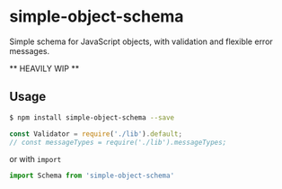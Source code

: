 # simple-object-schema
Simple schema for JavaScript objects, with validation and flexible error messages.

** HEAVILY WIP **


## Usage

```bash
$ npm install simple-object-schema --save
```

```JavaScript
const Validator = require('./lib').default;
// const messageTypes = require('./lib').messageTypes;
```

or with `import`

```JavaScript
import Schema from 'simple-object-schema'
```
